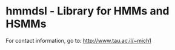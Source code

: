 hmmdsl - Library for HMMs and HSMMs
===================================

For contact information, go to: http://www.tau.ac.il/~mich1
